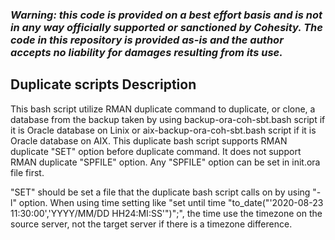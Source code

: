 ### ***Warning: this code is provided on a best effort basis and is not in any way officially supported or sanctioned by Cohesity. The code in this repository is provided as-is and the author accepts no liability for damages resulting from its use.***


## Duplicate scripts Description
This bash script utilize RMAN duplicate command to duplicate, or clone, a database from the backup taken by using backup-ora-coh-sbt.bash script if it is Oracle database on Linix or aix-backup-ora-coh-sbt.bash script if it is Oracle database on AIX. This duplicate bash script supports RMAN duplicate "SET" option before duplicate command. It does not support RMAN duplicate "SPFILE" option. Any "SPFILE" option can be set in init<database>.ora file first. 
    
 "SET" should be set a file that the duplicate bash script calls on by using "-l" option. When using time setting like "set until time \"to_date("'2020-08-23 11:30:00','YYYY/MM/DD HH24:MI:SS'")\";", the time use the timezone on the source server, not the target server if there is a timezone difference. 



